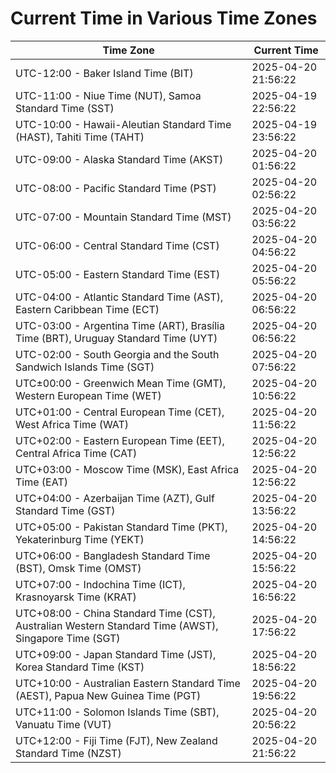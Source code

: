 # Current Time in Various Time Zones

| Time Zone | Current Time |
|-----------|--------------|
| UTC-12:00 - Baker Island Time (BIT) | 2025-04-20 21:56:22 |
| UTC-11:00 - Niue Time (NUT), Samoa Standard Time (SST) | 2025-04-19 22:56:22 |
| UTC-10:00 - Hawaii-Aleutian Standard Time (HAST), Tahiti Time (TAHT) | 2025-04-19 23:56:22 |
| UTC-09:00 - Alaska Standard Time (AKST) | 2025-04-20 01:56:22 |
| UTC-08:00 - Pacific Standard Time (PST) | 2025-04-20 02:56:22 |
| UTC-07:00 - Mountain Standard Time (MST) | 2025-04-20 03:56:22 |
| UTC-06:00 - Central Standard Time (CST) | 2025-04-20 04:56:22 |
| UTC-05:00 - Eastern Standard Time (EST) | 2025-04-20 05:56:22 |
| UTC-04:00 - Atlantic Standard Time (AST), Eastern Caribbean Time (ECT) | 2025-04-20 06:56:22 |
| UTC-03:00 - Argentina Time (ART), Brasília Time (BRT), Uruguay Standard Time (UYT) | 2025-04-20 06:56:22 |
| UTC-02:00 - South Georgia and the South Sandwich Islands Time (SGT) | 2025-04-20 07:56:22 |
| UTC±00:00 - Greenwich Mean Time (GMT), Western European Time (WET) | 2025-04-20 10:56:22 |
| UTC+01:00 - Central European Time (CET), West Africa Time (WAT) | 2025-04-20 11:56:22 |
| UTC+02:00 - Eastern European Time (EET), Central Africa Time (CAT) | 2025-04-20 12:56:22 |
| UTC+03:00 - Moscow Time (MSK), East Africa Time (EAT) | 2025-04-20 12:56:22 |
| UTC+04:00 - Azerbaijan Time (AZT), Gulf Standard Time (GST) | 2025-04-20 13:56:22 |
| UTC+05:00 - Pakistan Standard Time (PKT), Yekaterinburg Time (YEKT) | 2025-04-20 14:56:22 |
| UTC+06:00 - Bangladesh Standard Time (BST), Omsk Time (OMST) | 2025-04-20 15:56:22 |
| UTC+07:00 - Indochina Time (ICT), Krasnoyarsk Time (KRAT) | 2025-04-20 16:56:22 |
| UTC+08:00 - China Standard Time (CST), Australian Western Standard Time (AWST), Singapore Time (SGT) | 2025-04-20 17:56:22 |
| UTC+09:00 - Japan Standard Time (JST), Korea Standard Time (KST) | 2025-04-20 18:56:22 |
| UTC+10:00 - Australian Eastern Standard Time (AEST), Papua New Guinea Time (PGT) | 2025-04-20 19:56:22 |
| UTC+11:00 - Solomon Islands Time (SBT), Vanuatu Time (VUT) | 2025-04-20 20:56:22 |
| UTC+12:00 - Fiji Time (FJT), New Zealand Standard Time (NZST) | 2025-04-20 21:56:22 |
